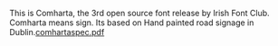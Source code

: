 This is Comharta, the 3rd open source font release by Irish Font Club.
Comharta means sign. Its based on Hand painted road signage in Dublin.[comhartaspec.pdf](https://github.com/user-attachments/files/20187970/comhartaspec.pdf)
